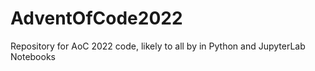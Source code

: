 # AdventOfCode2022

Repository for AoC 2022 code, likely to all by in Python and JupyterLab Notebooks

